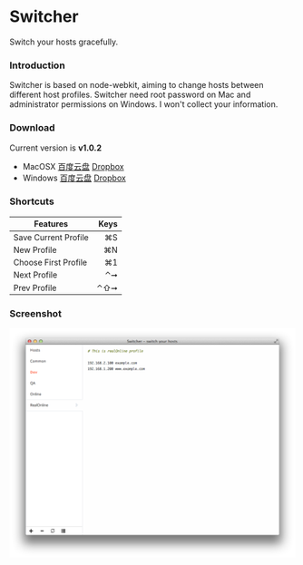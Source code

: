 Switcher
========

Switch your hosts gracefully.

### Introduction

Switcher is based on node-webkit, aiming to change hosts between different host profiles. Switcher need root password on Mac and administrator permissions on Windows. I won't collect your information.

### Download

Current version is **v1.0.2**

* MacOSX [百度云盘](http://pan.baidu.com/s/1o615SPc) [Dropbox](https://www.dropbox.com/s/w250e7jlslvlxsg/Switcher.1.0.2-mac.zip)
* Windows [百度云盘](http://pan.baidu.com/s/11ovCy) [Dropbox](https://www.dropbox.com/s/5f95o4hpx921ft4/Switcher.1.0.2-win.zip)

### Shortcuts

| Features	| Keys |
|----------------------	|-----:|
| Save Current Profile 	| ⌘S  	|
| New Profile          	| ⌘N  	|
| Choose First Profile 	| ⌘1  	|
| Next Profile         	| ⌃➞  	|
| Prev Profile         	| ⌃⇧➞ 	|

### Screenshot

![](./asset/screenshot.png)

